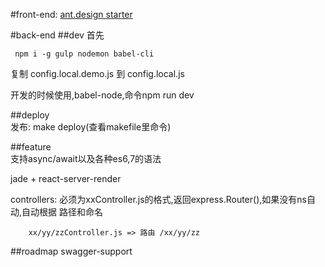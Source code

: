 #front-end:
  [ant.design starter](https://github.com/jzlxiaohei/react-antd-starter)
  
#back-end
##dev
  首先
     
     npm i -g gulp nodemon babel-cli

  复制 config.local.demo.js 到 config.local.js

  开发的时候使用,babel-node,命令npm run dev

##deploy  
    发布: make deploy(查看makefile里命令)

##feature  
  支持async/await以及各种es6,7的语法
    
  jade + react-server-render
  
  controllers: 必须为xxController.js的格式,返回express.Router(),如果没有ns自动,自动根据 路径和命名
    
        xx/yy/zzController.js => 路由 /xx/yy/zz
        
##roadmap
  swagger-support      

